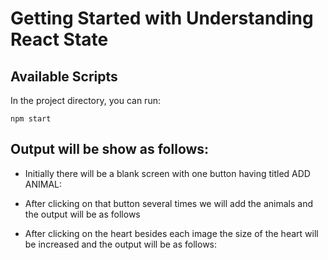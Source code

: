 # Getting Started with Understanding React State

## Available Scripts

In the project directory, you can run:

`npm start`

## Output will be show as follows:

- Initially there will be a blank screen with one button having titled ADD ANIMAL:

- After clicking on that button several times we will add the animals and the output will be as follows


- After clicking on the heart besides each image the size of the heart will be increased and the output will be as follows:


